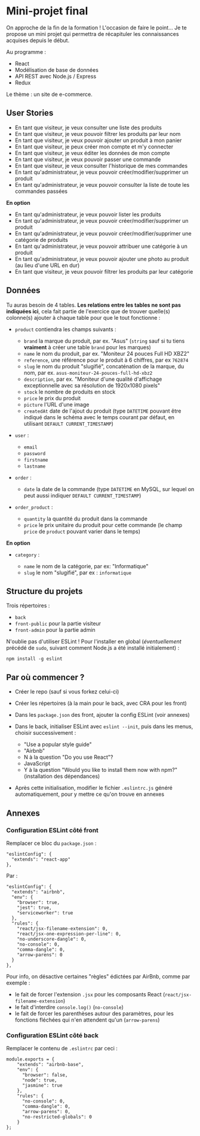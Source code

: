 # Mini-projet final

On approche de la fin de la formation ! L'occasion de faire le point... Je te propose un mini projet qui permettra de récapituler les connaissances acquises depuis le début.

Au programme :
* React
* Modélisation de base de données
* API REST avec Node.js / Express
* Redux

Le thème : un site de e-commerce.

## User Stories

* En tant que visiteur, je veux consulter une liste des produits
* En tant que visiteur, je veux pouvoir filtrer les produits par leur nom
* En tant que visiteur, je veux pouvoir ajouter un produit à mon panier
* En tant que visiteur, je peux créer mon compte et m'y connecter
* En tant que visiteur, je veux éditer les données de mon compte
* En tant que visiteur, je veux pouvoir passer une commande
* En tant que visiteur, je veux consulter l'historique de mes commandes
* En tant qu'administrateur, je veux pouvoir créer/modifier/supprimer un produit
* En tant qu'administrateur, je veux pouvoir consulter la liste de toute les commandes passées

**En option**

* En tant qu'administrateur, je veux pouvoir lister les produits
* En tant qu'administrateur, je veux pouvoir créer/modifier/supprimer un produit
* En tant qu'administrateur, je veux pouvoir créer/modifier/supprimer une catégorie de produits
* En tant qu'administrateur, je veux pouvoir attribuer une catégorie à un produit
* En tant qu'administrateur, je veux pouvoir ajouter une photo au produit (au lieu d'une URL en dur)
* En tant que visiteur, je veux pouvoir filtrer les produits par leur catégorie

## Données

Tu auras besoin de 4 tables. **Les relations entre les tables ne sont pas indiquées ici**, cela fait partie de l'exercice que de trouver quelle(s) colonne(s) ajouter à chaque table pour que le tout fonctionne :

* `product` contiendra les champs suivants :

    * `brand` la marque du produit, par ex. "Asus" (`string` sauf si tu tiens **vraiment** à créer une table `brand` pour les marques)
    * `name` le nom du produit, par ex. "Moniteur 24 pouces Full HD XBZ2"
    * `reference`, une référence pour le produit à 6 chiffres, par ex `762874`
    * `slug` le nom du produit "slugifié", concaténation de la marque, du nom, par ex. `asus-moniteur-24-pouces-full-hd-xbz2`
    * `description`, par ex. "Moniteur d'une qualité d'affichage exceptionnelle avec sa résolution de 1920x1080 pixels"
    * `stock` le nombre de produits en stock
    * `price` le prix du produit
    * `picture` l'URL d'une image
    * `createdAt` date de l'ajout du produit (type `DATETIME` pouvant être indiqué dans le schéma avec le temps courant par défaut, en utilisant `DEFAULT CURRENT_TIMESTAMP`)

* `user` :

    * `email`
    * `password`
    * `firstname`
    * `lastname`

* `order` :

    * `date` la date de la commande (type `DATETIME` en MySQL, sur lequel on peut aussi indiquer `DEFAULT CURRENT_TIMESTAMP`)

* `order_product` :

    * `quantity` la quantité du produit dans la commande
    * `price` le prix unitaire du produit pour cette commande (le champ `price` de `product` pouvant varier dans le temps)

**En option**

* `category` :

    * `name` le nom de la catégorie, par ex: "Informatique"
    * `slug` le nom "slugifié", par ex : `informatique`

## Structure du projets

Trois répertoires :

* `back`
* `front-public` pour la partie visiteur
* `front-admin` pour la partie admin

N'oublie pas d'utiliser ESLint ! Pour l'installer en global (*éventuellement* précédé de `sudo`, suivant comment Node.js a été installé initialement) :

    npm install -g eslint

## Par où commencer ?

* Créer le repo (sauf si vous forkez celui-ci)
* Créer les répertoires (à la main pour le back, avec CRA pour les front)
* Dans les `package.json` des front, ajouter la config ESLint (voir annexes)
* Dans le back, initialiser ESLint avec `eslint --init`, puis dans les menus, choisir successivement :

    * "Use a popular style guide"
    * "Airbnb"
    * N à la question "Do you use React"?
    * JavaScript
    * Y à la question "Would you like to install them now with npm?" (installation des dépendances)
* Après cette initialisation, modifier le fichier `.eslintrc.js` généré automatiquement, pour y mettre ce qu'on trouve en annexes

## Annexes

### Configuration ESLint côté front

Remplacer ce bloc du `package.json` :

    "eslintConfig": {
      "extends": "react-app"
    },

Par :

    "eslintConfig": {
      "extends": "airbnb",
      "env": {
        "browser": true,
        "jest": true,
        "serviceworker": true
      },
      "rules": {
        "react/jsx-filename-extension": 0,
        "react/jsx-one-expression-per-line": 0,
        "no-underscore-dangle": 0,
        "no-console": 0,
        "comma-dangle": 0,
        "arrow-parens": 0
      }
    },

Pour info, on désactive certaines "règles" édictées par AirBnb, comme par exemple :

* le fait de forcer l'extension `.jsx` pour les composants React (`react/jsx-filename-extension`)
* le fait d'interdire `console.log()` (`no-console`)
* le fait de forcer les parenthèses autour des paramètres, pour les fonctions fléchées qui n'en attendent qu'un (`arrow-parens`)

### Configuration ESLint côté back

Remplacer le contenu de `.eslintrc` par ceci :

    module.exports = {
        "extends": "airbnb-base",
        "env": {
          "browser": false,
          "node": true,
          "jasmine": true
        },
        "rules": {
          "no-console": 0,
          "comma-dangle": 0,
          "arrow-parens": 0,
          "no-restricted-globals": 0
        }
    };
